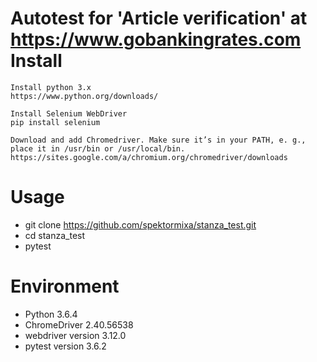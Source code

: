 
Autotest for 'Article verification' at https://www.gobankingrates.com
Install
=======
    Install python 3.x
    https://www.python.org/downloads/
    
    Install Selenium WebDriver
    pip install selenium
    
    Download and add Chromedriver. Make sure it’s in your PATH, e. g., place it in /usr/bin or /usr/local/bin.
    https://sites.google.com/a/chromium.org/chromedriver/downloads
    

Usage
=====
 - git clone https://github.com/spektormixa/stanza_test.git
 - cd stanza_test
 - pytest
 

Environment
=====
- Python 3.6.4
- ChromeDriver 2.40.56538
- webdriver version 3.12.0
- pytest version 3.6.2
